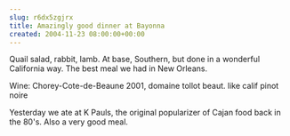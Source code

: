 ```yaml
---  
slug: r6dx5zgjrx
title: Amazingly good dinner at Bayonna
created: 2004-11-23 08:00:00+00:00
---  
```


Quail salad, rabbit, lamb.
At base, Southern, but done in a wonderful California way. The best meal we had in New Orleans.

Wine: Chorey-Cote-de-Beaune 2001, domaine tollot beaut. like calif pinot noire


Yesterday we ate at K Pauls, the original popularizer of Cajan food back in the 80's. Also a very good meal.

